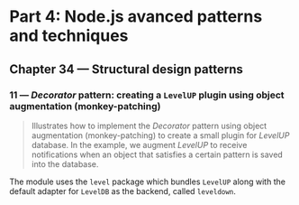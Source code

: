 # Part 4: Node.js avanced patterns and techniques
## Chapter 34 &mdash; Structural design patterns
### 11 &mdash; *Decorator* pattern: creating a `LevelUP` plugin using object augmentation (monkey-patching)
> Illustrates how to implement the *Decorator* pattern using object augmentation (monkey-patching) to create a small plugin for *LevelUP* database. In the example, we augment *LevelUP* to receive notifications when an object that satisfies a certain pattern is saved into the database.

The module uses the `level` package which bundles `LevelUP` along with the default adapter for `LevelDB` as the backend, called `leveldown`.
